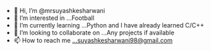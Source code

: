 - 👋 Hi, I’m @mrsuyashkesharwani
- 👀 I’m interested in ...Football
- 🌱 I’m currently learning ...Python and I have already learned C/C++
- 💞️ I’m looking to collaborate on ...Any projects if available
- 📫 How to reach me ...suyashkesharwani98@gmail.com

<!---
mrsuyashkesharwani/mrsuyashkesharwani is a ✨ special ✨ repository because its `README.md` (this file) appears on your GitHub profile.
You can click the Preview link to take a look at your changes.
--->
